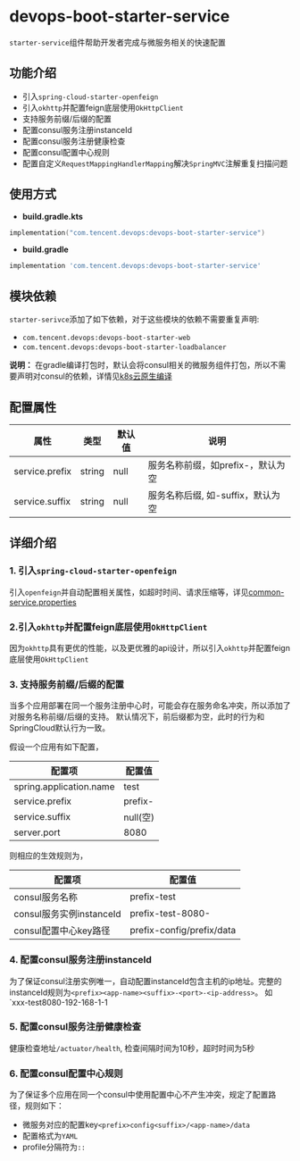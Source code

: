 # devops-boot-starter-service

`starter-service`组件帮助开发者完成与微服务相关的快速配置

## 功能介绍
- 引入`spring-cloud-starter-openfeign`
- 引入`okhttp`并配置feign底层使用`OkHttpClient`
- 支持服务前缀/后缀的配置
- 配置consul服务注册instanceId
- 配置consul服务注册健康检查
- 配置consul配置中心规则
- 配置自定义`RequestMappingHandlerMapping`解决`SpringMVC`注解重复扫描问题

## 使用方式
- **build.gradle.kts**

```kotlin
implementation("com.tencent.devops:devops-boot-starter-service")
```

- **build.gradle**

```groovy
implementation 'com.tencent.devops:devops-boot-starter-service'
```

## 模块依赖
`starter-serivce`添加了如下依赖，对于这些模块的依赖不需要重复声明:
- `com.tencent.devops:devops-boot-starter-web`
- `com.tencent.devops:devops-boot-starter-loadbalancer`

**说明：** 在gradle编译打包时，默认会将consul相关的微服务组件打包，所以不需要声明对consul的依赖，详情见[k8s云原生编译](/k8s/compile.md)

## 配置属性

| 属性               | 类型    | 默认值 | 说明               |
| ------------------ | ------- | ------ | ------------------ |
| service.prefix  | string | null  | 服务名称前缀，如prefix-，默认为空 |
| service.suffix  | string | null  | 服务名称后缀, 如-suffix，默认为空 |

## 详细介绍
### 1. 引入`spring-cloud-starter-openfeign`

引入`openfeign`并自动配置相关属性，如超时时间、请求压缩等，详见[common-service.properties](https://github.com/bkdevops-projects/devops-framework/blob/master/devops-boot-project/devops-boot-starters/devops-boot-starter-service/src/main/resources/common-service.properties)

### 2.引入`okhttp`并配置feign底层使用`OkHttpClient`

因为`okhttp`具有更优的性能，以及更优雅的api设计，所以引入`okhttp`并配置feign底层使用`OkHttpClient`

### 3. 支持服务前缀/后缀的配置

当多个应用部署在同一个服务注册中心时，可能会存在服务命名冲突，所以添加了对服务名称前缀/后缀的支持。
默认情况下，前后缀都为空，此时的行为和SpringCloud默认行为一致。

假设一个应用有如下配置，

| 配置项             | 配置值    |
| ------------------ | ------- |
| spring.application.name  | test |
| service.prefix   | prefix-  |
| service.suffix   | null(空)  |
| server.port      | 8080 |

则相应的生效规则为，

| 配置项             | 配置值    |
| ------------------ | ------- |
| consul服务名称 | prefix-test |
| consul服务实例instanceId  | prefix-test-8080-<ip-address> |
| consul配置中心key路径  | prefix-config/prefix/data |

### 4. 配置consul服务注册instanceId
为了保证consul注册实例唯一，自动配置instanceId包含主机的ip地址。完整的instanceId规则为`<prefix><app-name><suffix>-<port>-<ip-address>`。
如`xxx-test8080-192-168-1-1

### 5. 配置consul服务注册健康检查
健康检查地址`/actuator/health`, 检查间隔时间为10秒，超时时间为5秒

### 6. 配置consul配置中心规则
为了保证多个应用在同一个consul中使用配置中心不产生冲突，规定了配置路径，规则如下：
- 微服务对应的配置key`<prefix>config<suffix>/<app-name>/data`
- 配置格式为`YAML`
- profile分隔符为`::`
